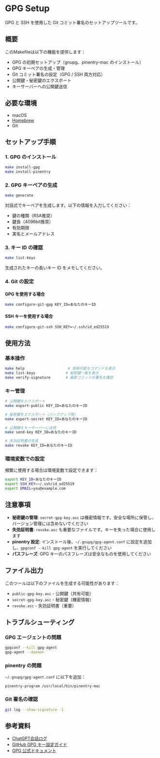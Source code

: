 # GPG Setup

GPG と SSH を使用した Git コミット署名のセットアップツールです。

## 概要

このMakefileは以下の機能を提供します：
- GPG の初期セットアップ（gnupg、pinentry-mac のインストール）
- GPG キーペアの生成・管理
- Git コミット署名の設定（GPG / SSH 両方対応）
- 公開鍵・秘密鍵のエクスポート
- キーサーバーへの公開鍵送信

## 必要な環境

- macOS
- [Homebrew](https://brew.sh/)
- Git

## セットアップ手順

### 1. GPG のインストール

```bash
make install-gpg
make install-pinentry
```

### 2. GPG キーペアの生成

```bash
make generate
```

対話式でキーペアを生成します。以下の情報を入力してください：
- 鍵の種類（RSA推奨）
- 鍵長（4096bit推奨）
- 有効期限
- 実名とメールアドレス

### 3. キー ID の確認

```bash
make list-keys
```

生成されたキーの長いキー ID をメモしてください。

### 4. Git の設定

#### GPG を使用する場合

```bash
make configure-git-gpg KEY_ID=あなたのキーID
```

#### SSH キーを使用する場合

```bash
make configure-git-ssh SSH_KEY=~/.ssh/id_ed25519
```

## 使用方法

### 基本操作

```bash
make help                    # 使用可能なコマンドを表示
make list-keys              # 秘密鍵一覧を表示
make verify-signature       # 最新コミットの署名を確認
```

### キー管理

```bash
# 公開鍵をエクスポート
make export-public KEY_ID=あなたのキーID

# 秘密鍵をエクスポート（バックアップ用）
make export-secret KEY_ID=あなたのキーID

# 公開鍵をキーサーバーに送信
make send-key KEY_ID=あなたのキーID

# 失効証明書の生成
make revoke KEY_ID=あなたのキーID
```

### 環境変数での設定

頻繁に使用する場合は環境変数で設定できます：

```bash
export KEY_ID=あなたのキーID
export SSH_KEY=~/.ssh/id_ed25519
export EMAIL=you@example.com
```

## 注意事項

- **秘密鍵の管理**: `secret-gpg-key.asc` は機密情報です。安全な場所に保管し、バージョン管理には含めないでください
- **失効証明書**: `revoke.asc` も重要なファイルです。キーを失った場合に使用します
- **pinentry 設定**: インストール後、`~/.gnupg/gpg-agent.conf` に設定を追加し、`gpgconf --kill gpg-agent` を実行してください
- **パスフレーズ**: GPG キーのパスフレーズは安全なものを使用してください

## ファイル出力

このツールは以下のファイルを生成する可能性があります：
- `public-gpg-key.asc` - 公開鍵（共有可能）
- `secret-gpg-key.asc` - 秘密鍵（機密情報）
- `revoke.asc` - 失効証明書（重要）

## トラブルシューティング

### GPG エージェントの問題

```bash
gpgconf --kill gpg-agent
gpg-agent --daemon
```

### pinentry の問題

`~/.gnupg/gpg-agent.conf` に以下を追加：
```
pinentry-program /usr/local/bin/pinentry-mac
```

### Git 署名の確認

```bash
git log --show-signature -1
```

## 参考資料

- [ChatGPT会話ログ](https://chatgpt.com/g/g-p-68401d8d23f08191839688804f9e5dbb-ge-ren-kai-fa/c/6849b01a-9030-8000-a11a-b51248bbb721)
- [GitHub GPG キー設定ガイド](https://docs.github.com/ja/authentication/managing-commit-signature-verification)
- [GPG 公式ドキュメント](https://gnupg.org/documentation/)
